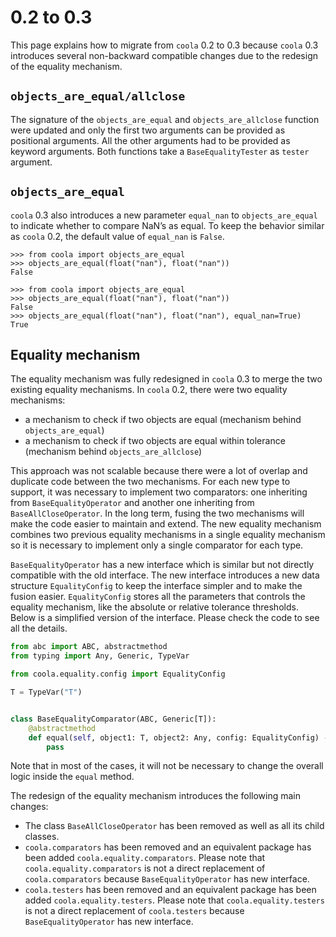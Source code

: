 # 0.2 to 0.3

This page explains how to migrate from `coola` 0.2 to 0.3 because `coola` 0.3 introduces several
non-backward compatible changes due to the redesign of the equality mechanism.

## `objects_are_equal/allclose`

The signature of the `objects_are_equal` and `objects_are_allclose` function were updated and only
the first two arguments can be provided as positional arguments.
All the other arguments had to be provided as keyword arguments.
Both functions take a `BaseEqualityTester` as `tester` argument.

## `objects_are_equal`

`coola` 0.3 also introduces a new parameter `equal_nan` to `objects_are_equal` to indicate whether
to compare NaN’s as equal.
To keep the behavior similar as `coola` 0.2, the default value of `equal_nan` is `False`.

```pycon title="coola 0.2 (old)"
>>> from coola import objects_are_equal
>>> objects_are_equal(float("nan"), float("nan"))
False

```

```pycon title="coola 0.3 (new)"
>>> from coola import objects_are_equal
>>> objects_are_equal(float("nan"), float("nan"))
False
>>> objects_are_equal(float("nan"), float("nan"), equal_nan=True)
True

```

## Equality mechanism

The equality mechanism was fully redesigned in `coola` 0.3 to merge the two existing equality
mechanisms.
In `coola` 0.2, there were two equality mechanisms:

- a mechanism to check if two objects are equal (mechanism behind `objects_are_equal`)
- a mechanism to check if two objects are equal within tolerance (mechanism
  behind `objects_are_allclose`)

This approach was not scalable because there were a lot of overlap and duplicate code between the
two mechanisms.
For each new type to support, it was necessary to implement two comparators: one inheriting
from `BaseEqualityOperator` and another one inheriting from `BaseAllCloseOperator`.
In the long term, fusing the two mechanisms will make the code easier to maintain and extend.
The new equality mechanism combines two previous equality mechanisms in a single equality mechanism
so it is necessary to implement only a single comparator for each type.

`BaseEqualityOperator` has a new interface which is similar but not directly compatible with the old
interface.
The new interface introduces a new data structure `EqualityConfig` to keep the interface simpler and
to make the fusion easier.
`EqualityConfig` stores all the parameters that controls the equality mechanism, like the absolute
or relative tolerance thresholds.
Below is a simplified version of the interface. Please check the code to see all the details.

```python title="coola 0.3 (new interface)"
from abc import ABC, abstractmethod
from typing import Any, Generic, TypeVar

from coola.equality.config import EqualityConfig

T = TypeVar("T")


class BaseEqualityComparator(ABC, Generic[T]):
    @abstractmethod
    def equal(self, object1: T, object2: Any, config: EqualityConfig) -> bool:
        pass
```

Note that in most of the cases, it will not be necessary to change the overall logic inside
the `equal` method.

The redesign of the equality mechanism introduces the following main changes:

- The class `BaseAllCloseOperator` has been removed as well as all its child classes.
- `coola.comparators` has been removed and an equivalent package has been
  added `coola.equality.comparators`. Please note that `coola.equality.comparators` is not a direct
  replacement of `coola.comparators` because `BaseEqualityOperator` has new interface.
- `coola.testers` has been removed and an equivalent package has been
  added `coola.equality.testers`. Please note that `coola.equality.testers` is not a direct
  replacement of `coola.testers` because `BaseEqualityOperator` has new interface.
